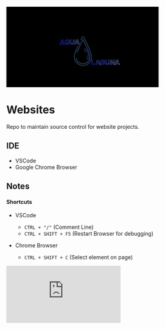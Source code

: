 ![logo](https://github.com/aquaman48/Websites/blob/main/Misc.Images/Aqua_Laguna_Neon_Purp_400px.jpg)

# Websites
Repo to maintain source control for website projects. 

## IDE

- VSCode
- Google Chrome Browser

## Notes

#### Shortcuts
- VSCode
  - `CTRL + "/"` (Comment Line)
  - `CTRL + SHIFT + F5` (Restart Browser for debugging)

- Chrome Browser
  - `CTRL + SHIFT + C` (Select element on page)

![FullList](https://code.visualstudio.com/shortcuts/keyboard-shortcuts-windows.pdf)


